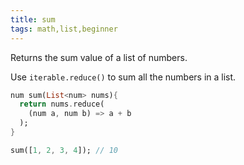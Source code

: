 ```yaml
---
title: sum
tags: math,list,beginner
---
```


Returns the sum value of a list of numbers.

Use `iterable.reduce()` to sum all the numbers in a list.

```dart
num sum(List<num> nums){
  return nums.reduce(
    (num a, num b) => a + b
  );
}
```

```dart
sum([1, 2, 3, 4]); // 10
```
